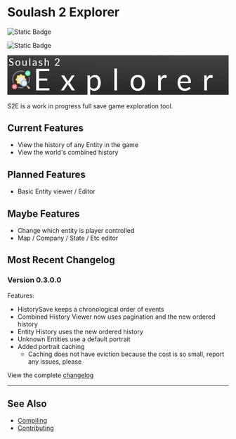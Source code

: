 # Soulash 2 Explorer

![Static Badge](https://img.shields.io/badge/Language-C%23-blue?style=flat-square&logo=sharp)

![Static Badge](https://img.shields.io/badge/License-LGPLv3-orange?style=flat-square&logo=gnuemacs)

![S2E Logo](banner.png)

S2E is a work in progress full save game exploration tool.

## Current Features

- View the history of any Entity in the game
- View the world's combined history

## Planned Features

- Basic Entity viewer / Editor

## Maybe Features

- Change which entity is player controlled
- Map / Company / State / Etc editor

## Most Recent Changelog

### Version 0.3.0.0

Features:

- HistorySave keeps a chronological order of events
- Combined History Viewer now uses pagination and the new ordered history
- Entity History uses the new ordered history
- Unknown Entities use a default portrait
- Added portrait caching
  - Caching does not have eviction because the cost is so small, report any issues, please

View the complete [changelog](CHANGELOG.md)

---

## See Also

- [Compiling](Compiling.md)
- [Contributing](Contributing.md)
